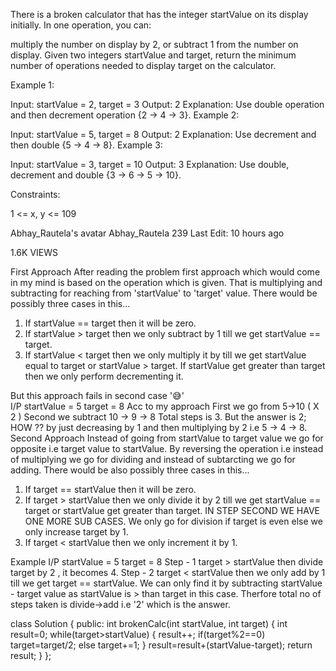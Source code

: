 There is a broken calculator that has the integer startValue on its display initially. In one operation, you can:

multiply the number on display by 2, or
subtract 1 from the number on display.
Given two integers startValue and target, return the minimum number of operations needed to display target on the calculator.

 

Example 1:

Input: startValue = 2, target = 3
Output: 2
Explanation: Use double operation and then decrement operation {2 -> 4 -> 3}.
Example 2:

Input: startValue = 5, target = 8
Output: 2
Explanation: Use decrement and then double {5 -> 4 -> 8}.
Example 3:

Input: startValue = 3, target = 10
Output: 3
Explanation: Use double, decrement and double {3 -> 6 -> 5 -> 10}.
 

Constraints:

1 <= x, y <= 109


Abhay_Rautela's avatar
Abhay_Rautela
239
Last Edit: 10 hours ago

1.6K VIEWS

First Approach
After reading the problem first approach which would come in my mind is based on the operation which is given.
That is multiplying and subtracting for reaching from 'startValue' to 'target' value.
There would be possibly three cases in this...
1. If startValue == target then it will be zero.
2. If startValue > target then we only subtract by 1 till we get startValue == target.
3. If startValue < target then we only multiply it by till we get startValue equal to target or startValue > target. If startValue get greater than target then we only perform decrementing it.
 
 But this approach fails in second case '😅'  
	I/P startValue = 5 target = 8
	Acc to my approach 
	First we go from 5->10 ( X 2 )
	Second we subtract 10 -> 9 -> 8 
	Total steps is 3.
	But the answer is 2;
	HOW ?? by just decreasing by 1 and then multiplying by 2 i.e 5 -> 4 -> 8.
Second Approach
Instead of going from startValue to target value we go for opposite i.e target value to startValue.
By reversing the operation i.e instead of multiplying we go for dividing and instead of subtarcting we go for adding.
There would be also possibly three cases in this...
1. If target == startValue then it will be zero.
2. If  target > startValue then we only divide it by 2 till we get startValue == target or startValue get greater than target. 
	IN STEP SECOND WE HAVE ONE MORE SUB CASES.
	We only go for division if target is even else we only increase target by 1.
3. If target < startValue then we only increment it by 1.

Example 
	I/P  startValue = 5   target = 8
	Step - 1 target > startValue then divide target by 2 , it becomes 4.
	Step - 2 target < startValue then we only add by 1 till we get target == startValue. We can only find it by subtracting startValue - target value as startValue is > than target in this case.
	Therfore total no of steps taken is divide->add i.e '2' which is the answer.

class Solution {
public:
    int brokenCalc(int startValue, int target) {
        int result=0;
        while(target>startValue)
        {
            result++;
            if(target%2==0)
                target=target/2;
            else
                target+=1;
        }
        result=result+(startValue-target);
        return result;
    }
};